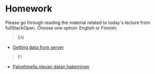 # Homework

Please go through reading the material related to today's lecture from fullStackOpen. Choose one option: English or Finnish:

> EN
- [Getting data from server](https://fullstackopen.com/en/part2/getting_data_from_server)

> FI
- [Palvelimella olevan datan hakeminen](https://fullstackopen.com/osa2/palvelimella_olevan_datan_hakeminen)

